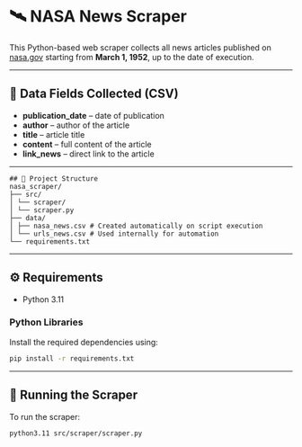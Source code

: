 # 🛰️ NASA News Scraper
This Python-based web scraper collects all news articles published on [nasa.gov](https://www.nasa.gov/news/recently-published/) starting from **March 1, 1952**, up to the date of execution.

---

## 📄 Data Fields Collected (CSV)
- **publication_date** – date of publication  
- **author** – author of the article  
- **title** – article title  
- **content** – full content of the article  
- **link_news** – direct link to the article  

---

```text
## 📁 Project Structure
nasa_scraper/
├── src/
│ └── scraper/
│ └── scraper.py
├── data/
│ ├── nasa_news.csv # Created automatically on script execution
│ └── urls_news.csv # Used internally for automation
└── requirements.txt
```

---

## ⚙️ Requirements
- Python 3.11

### Python Libraries
Install the required dependencies using:    
```bash
pip install -r requirements.txt
```
---

## 🚀 Running the Scraper
To run the scraper:
```bash
python3.11 src/scraper/scraper.py
```
